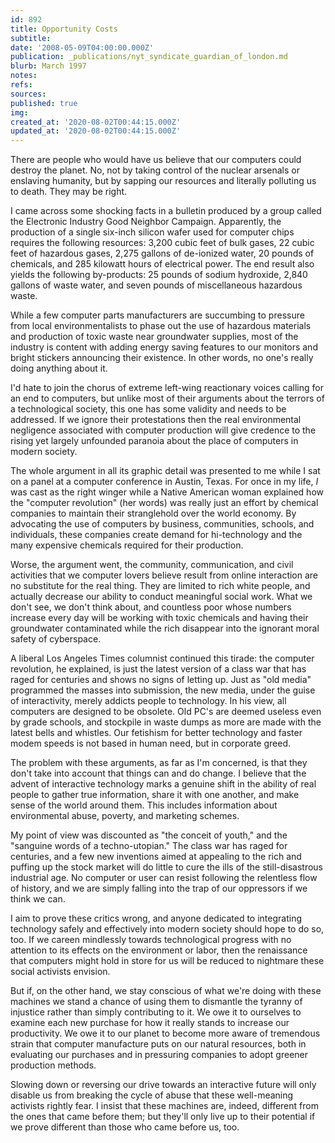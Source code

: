 ```yaml
---
id: 892
title: Opportunity Costs
subtitle: 
date: '2008-05-09T04:00:00.000Z'
publication: _publications/nyt_syndicate_guardian_of_london.md
blurb: March 1997
notes: 
refs: 
sources: 
published: true
img: 
created_at: '2020-08-02T00:44:15.000Z'
updated_at: '2020-08-02T00:44:15.000Z'
---
```

There are people who would have us believe that our computers could destroy the planet. No, not by taking control of the nuclear arsenals or enslaving humanity, but by sapping our resources and literally polluting us to death. They may be right.

I came across some shocking facts in a bulletin produced by a group called the Electronic Industry Good Neighbor Campaign. Apparently, the production of a single six-inch silicon wafer used for computer chips requires the following resources: 3,200 cubic feet of bulk gases, 22 cubic feet of hazardous gases, 2,275 gallons of de-ionized water, 20 pounds of chemicals, and 285 kilowatt hours of electrical power. The end result also yields the following by-products: 25 pounds of sodium hydroxide, 2,840 gallons of waste water, and seven pounds of miscellaneous hazardous waste.

While a few computer parts manufacturers are succumbing to pressure from local environmentalists to phase out the use of hazardous materials and production of toxic waste near groundwater supplies, most of the industry is content with adding energy saving features to our monitors and bright stickers announcing their existence. In other words, no one's really doing anything about it.

I'd hate to join the chorus of extreme left-wing reactionary voices calling for an end to computers, but unlike most of their arguments about the terrors of a technological society, this one has some validity and needs to be addressed. If we ignore their protestations then the real environmental negligence associated with computer production will give credence to the rising yet largely unfounded paranoia about the place of computers in modern society.

The whole argument in all its graphic detail was presented to me while I sat on a panel at a computer conference in Austin, Texas. For once in my life, *I* was cast as the right winger while a Native American woman explained how the "computer revolution" (her words) was really just an effort by chemical companies to maintain their stranglehold over the world economy. By advocating the use of computers by business, communities, schools, and individuals, these companies create demand for hi-technology and the many expensive chemicals required for their production.

Worse, the argument went, the community, communication, and civil activities that we computer lovers believe result from online interaction are no substitute for the real thing. They are limited to rich white people, and actually decrease our ability to conduct meaningful social work. What we don't see, we don't think about, and countless poor whose numbers increase every day will be working with toxic chemicals and having their groundwater contaminated while the rich disappear into the ignorant moral safety of cyberspace.

A liberal Los Angeles Times columnist continued this tirade: the computer revolution, he explained, is just the latest version of a class war that has raged for centuries and shows no signs of letting up. Just as "old media" programmed the masses into submission, the new media, under the guise of interactivity, merely addicts people to technology. In his view, all computers are designed to be obsolete. Old PC's are deemed useless even by grade schools, and stockpile in waste dumps as more are made with the latest bells and whistles. Our fetishism for better technology and faster modem speeds is not based in human need, but in corporate greed.

The problem with these arguments, as far as I'm concerned, is that they don't take into account that things can and do change. I believe that the advent of interactive technology marks a genuine shift in the ability of real people to gather true information, share it with one another, and make sense of the world around them. This includes information about environmental abuse, poverty, and marketing schemes.

My point of view was discounted as "the conceit of youth," and the "sanguine words of a techno-utopian." The class war has raged for centuries, and a few new inventions aimed at appealing to the rich and puffing up the stock market will do little to cure the ills of the still-disastrous industrial age. No computer or user can resist following the relentless flow of history, and we are simply falling into the trap of our oppressors if we think we can.

I aim to prove these critics wrong, and anyone dedicated to integrating technology safely and effectively into modern society should hope to do so, too. If we careen mindlessly towards technological progress with no attention to its effects on the environment or labor, then the renaissance that computers might hold in store for us will be reduced to nightmare these social activists envision.

But if, on the other hand, we stay conscious of what we're doing with these machines we stand a chance of using them to dismantle the tyranny of injustice rather than simply contributing to it. We owe it to ourselves to examine each new purchase for how it really stands to increase our productivity. We owe it to our planet to become more aware of tremendous strain that computer manufacture puts on our natural resources, both in evaluating our purchases and in pressuring companies to adopt greener production methods.

Slowing down or reversing our drive towards an interactive future will only disable us from breaking the cycle of abuse that these well-meaning activists rightly fear. I insist that these machines are, indeed, different from the ones that came before them; but they'll only live up to their potential if we prove different than those who came before us, too.
